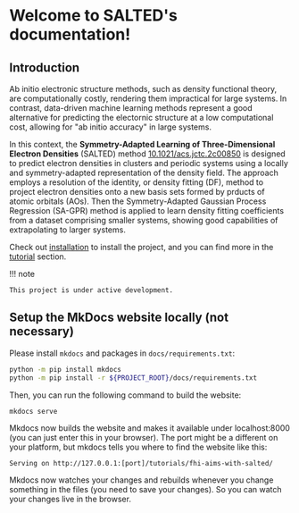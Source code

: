 # Welcome to SALTED's documentation!

## Introduction

Ab initio electronic structure methods, such as density functional theory, are computationally costly, rendering them impractical for large systems.
In contrast, data-driven machine learning methods represent a good alternative for predicting the electornic structure at a low computational cost,
allowing for "ab initio accuracy" in large systems.

In this context, the **Symmetry-Adapted Learning of Three-Dimensional Electron Densities** (SALTED) method [10.1021/acs.jctc.2c00850](https://pubs.acs.org/doi/10.1021/acs.jctc.2c00850) is designed to predict electron densities in clusters and periodic systems using a locally and symmetry-adapted representation of the density field.
The approach employs a resolution of the identity, or density fitting (DF), method to project electron densities onto a new basis sets formed by prducts of atomic orbitals (AOs).
Then the Symmetry-Adapted Gaussian Process Regression (SA-GPR) method is applied to learn density fitting coefficients from a dataset comprising smaller systems, showing good capabilities of extrapolating to larger systems.


Check out [installation](installation) to install the project, and you can find more in the [tutorial](tutorial) section.

!!! note

    This project is under active development.




## Setup the MkDocs website locally (not necessary)

Please install `mkdocs` and packages in `docs/requirements.txt`:

```bash
python -m pip install mkdocs
python -m pip install -r ${PROJECT_ROOT}/docs/requirements.txt
```

Then, you can run the following command to build the website:

```bash
mkdocs serve
```

Mkdocs now builds the website and makes it available under localhost:8000 (you can just enter this in your browser). The port might be a different on your platform, but mkdocs tells you where to find the website like this:

```text
Serving on http://127.0.0.1:[port]/tutorials/fhi-aims-with-salted/
```

Mkdocs now watches your changes and rebuilds whenever you change something in the files (you need to save your changes). So you can watch your changes live in the browser.


